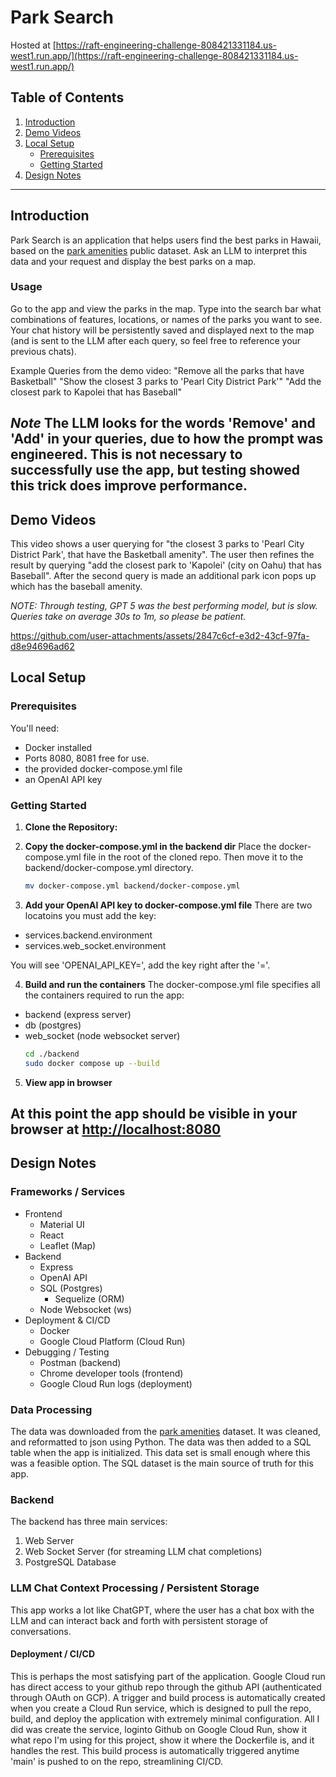 # Park Search
Hosted at [https://raft-engineering-challenge-808421331184.us-west1.run.app/](https://raft-engineering-challenge-808421331184.us-west1.run.app/)

## Table of Contents

1.  [Introduction](#introduction)
2.  [Demo Videos](#demo-videos)
3.  [Local Setup](#local-setup)
    * [Prerequisites](#prerequisites)
    * [Getting Started](#getting-started)
4.  [Design Notes](#design-notes)

---

## Introduction

Park Search is an application that helps users find the best parks in Hawaii, based on the [park amenities](https://honolulu-cchnl.opendata.arcgis.com/datasets/cchnl::park-amenities/about) public dataset. Ask an LLM to interpret this data and your request and display the best parks on a map.

### Usage
Go to the app and view the parks in the map. Type into the search bar what combinations of features, locations, or names of the parks you want to see. Your chat history will be persistently saved and displayed next to the map (and is sent to the LLM after each query, so feel free to reference your previous chats).

Example Queries from the demo video:
"Remove all the parks that have Basketball"
"Show the closest 3 parks to 'Pearl City District Park'"
"Add the closest park to Kapolei that has Baseball"

*Note* The LLM looks for the words 'Remove' and 'Add' in your queries, due to how the prompt was engineered. This is not necessary to successfully use the app, but testing showed this trick does improve performance.
---

## Demo Videos

This video shows a user querying for "the closest 3 parks to 'Pearl City District Park', that have the Basketball amenity". The user then refines the result by querying "add the closest park to 'Kapolei' (city on Oahu) that has Baseball". After the second query is made an additional park icon pops up which has the baseball amenity.

*NOTE: Through testing, GPT 5 was the best performing model, but is slow. Queries take on average 30s to 1m, so please be patient.*

https://github.com/user-attachments/assets/2847c6cf-e3d2-43cf-97fa-d8e94696ad62

## Local Setup

### Prerequisites

You'll need:

- Docker installed
- Ports 8080, 8081 free for use.
- the provided docker-compose.yml file
- an OpenAI API key

### Getting Started
1.  **Clone the Repository:**

2.  **Copy the docker-compose.yml in the backend dir**
Place the docker-compose.yml file in the root of the cloned repo. Then move it to the backend/docker-compose.yml directory.
    ```bash
    mv docker-compose.yml backend/docker-compose.yml
    ```

3.  **Add your OpenAI API key to docker-compose.yml file**
There are two locatoins you must add the key:
- services.backend.environment
- services.web_socket.environment

You will see 'OPENAI_API_KEY=', add the key right after the '='.

4. **Build and run the containers**
The docker-compose.yml file specifies all the containers required to run the app:
- backend (express server)
- db (postgres)
- web_socket (node websocket server)
    ```bash
    cd ./backend
    sudo docker compose up --build
    ```
5. **View app in browser**

At this point the app should be visible in your browser at [http://localhost:8080](http://localhost:8080)
---

## Design Notes

### Frameworks / Services
- Frontend
  - Material UI
  - React
  - Leaflet (Map)
- Backend
  - Express
  - OpenAI API
  - SQL (Postgres)
    - Sequelize (ORM)
  - Node Websocket (ws)
- Deployment & CI/CD
  - Docker
  - Google Cloud Platform (Cloud Run)
- Debugging / Testing
  - Postman (backend)
  - Chrome developer tools (frontend)
  - Google Cloud Run logs (deployment)

### Data Processing
The data was downloaded from the [park amenities](https://honolulu-cchnl.opendata.arcgis.com/datasets/cchnl::park-amenities/about) dataset. It was cleaned, and reformatted to json using Python. The data was then added to a SQL table when the app is initialized. This data set is small enough where this was a feasible option. The SQL dataset is the main source of truth for this app.

### Backend
The backend has three main services:
1. Web Server
2. Web Socket Server (for streaming LLM chat completions)
3. PostgreSQL Database

### LLM Chat Context Processing / Persistent Storage
This app works a lot like ChatGPT, where the user has a chat box with the LLM and can interact back and forth with persistent storage of conversations.

#### Deployment / CI/CD
This is perhaps the most satisfying part of the application. Google Cloud run has direct access to your github repo through the github API (authenticated through OAuth on GCP). A trigger and build process is automatically created when you create a Cloud Run service, which is designed to pull the repo, build, and deploy the application with extremely minimal configuration. All I did was create the service, loginto Github on Google Cloud Run, show it what repo I'm using for this project, show it where the Dockerfile is, and it handles the rest. This build process is automatically triggered anytime 'main' is pushed to on the repo, streamlining CI/CD.

